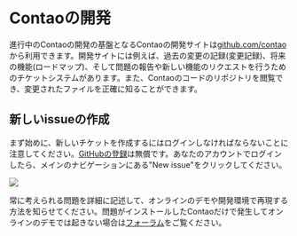# Contaoの開発

進行中のContaoの開発の基盤となるContaoの開発サイトは[github.com/contao][1]から利用できます。開発サイトには例えば、過去の変更の記録(変更記録)、将来の機能(ロードマップ)、そして問題の報告や新しい機能のリクエストを行うためのチケットシステムがあります。また、Contaoのコードのリポジトリを閲覧でき、変更されたファイルを正確に知ることができます。


## 新しいissueの作成

まず始めに、新しいチケットを作成するにはログインしなければならないことに注意してください。[GitHubの登録][2]は無償です。あなたのアカウントでログインしたら、メインのナビゲーションにある"New issue"をクリックしてください。

![](https://raw.github.com/contao/docs/3.1/manual/en/images/new-issue.jpg)

常に考えられる問題を詳細に記述して、オンラインのデモや開発環境で再現する方法を知らせてください。問題がインストールしたContaoだけで発生してオンラインのデモでは起きない場合は[フォーラム][3]をご覧ください。


[1]: https://github.com/contao/core
[2]: https://github.com/signup/free
[3]: https://community.contao.org/en/
